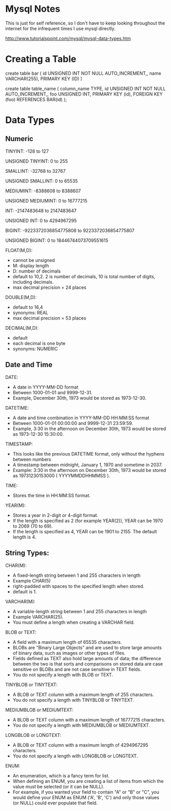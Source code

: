 # Mysql Notes

This is just for self reference,
so I don't have to keep looking throughout the internet
for the infrequent times I use mysql directly.

http://www.tutorialspoint.com/mysql/mysql-data-types.htm

# Creating a Table
create table bar (
	id UNSIGNED INT NOT NULL AUTO_INCREMENT,,
	name VARCHAR(255),
	PRIMARY KEY (ID)
)

create table table_name (
	column_name TYPE,
	id UNSIGNED INT NOT NULL AUTO_INCREMENT,,
	foo UNSIGNED INT,
	PRIMARY KEY (id),
	FOREIGN KEY (foo) REFERENCES BAR(id)
);


# Data Types

## Numeric

TINYINT: -128 to 127

UNSIGNED TINYINT: 0 to 255

SMALLINT: -32768 to 32767

UNSIGNED SMALLINT: 0 to 65535

MEDIUMINT: -8388608 to 8388607

UNSIGNED MEDIUMINT: 0 to 16777215

INT: -2147483648 to 2147483647

UNSIGNED INT: 0 to 4294967295

BIGINT: -9223372036854775808 to 9223372036854775807

UNSIGNED BIGINT: 0 to 18446744073709551615

FLOAT(M,D):
- cannot be unsigned
- M: display length
- D: number of decimals
- default to 10,2. 2 is number of decimals, 10 is total number of digits, including decimals.
- max decimal precision = 24 places

DOUBLE(M,D):
- default to 16,4
- synonyms: REAL
- max decimal precision = 53 places

DECIMAL(M,D):
- default
- each decimal is one byte
- synonyms: NUMERIC

## Date and Time
DATE:
- A date in YYYY-MM-DD format
- Between 1000-01-01 and 9999-12-31.
- Example, December 30th, 1973 would be stored as 1973-12-30.

DATETIME:
- A date and time combination in YYYY-MM-DD HH:MM:SS format
- Between 1000-01-01 00:00:00 and 9999-12-31 23:59:59.
- Example, 3:30 in the afternoon on December 30th, 1973 would be stored as 1973-12-30 15:30:00.

TIMESTAMP:
- This looks like the previous DATETIME format, only without the hyphens between numbers
- A timestamp between midnight, January 1, 1970 and sometime in 2037.
- Example: 3:30 in the afternoon on December 30th, 1973 would be stored as 19731230153000 ( YYYYMMDDHHMMSS ).

TIME:
- Stores the time in HH:MM:SS format.

YEAR(M):
- Stores a year in 2-digit or 4-digit format.
- If the length is specified as 2 (for example YEAR(2)), YEAR can be 1970 to 2069 (70 to 69).
- If the length is specified as 4, YEAR can be 1901 to 2155. The default length is 4.

## String Types:

CHAR(M):
- A fixed-length string between 1 and 255 characters in length
- Example CHAR(5)
- right-padded with spaces to the specified length when stored.
- default is 1.

VARCHAR(M):
- A variable-length string between 1 and 255 characters in length
- Example VARCHAR(25).
- You must define a length when creating a VARCHAR field.

BLOB or TEXT:
- A field with a maximum length of 65535 characters.
- BLOBs are "Binary Large Objects" and are used to store large amounts of binary data, such as images or other types of files.
- Fields defined as TEXT also hold large amounts of data; the difference between the two is that sorts and comparisons on stored data are case sensitive on BLOBs and are not case sensitive in TEXT fields.
- You do not specify a length with BLOB or TEXT.

TINYBLOB or TINYTEXT:
- A BLOB or TEXT column with a maximum length of 255 characters.
- You do not specify a length with TINYBLOB or TINYTEXT.

MEDIUMBLOB or MEDIUMTEXT:
- A BLOB or TEXT column with a maximum length of 16777215 characters.
- You do not specify a length with MEDIUMBLOB or MEDIUMTEXT.

LONGBLOB or LONGTEXT:
- A BLOB or TEXT column with a maximum length of 4294967295 characters.
- You do not specify a length with LONGBLOB or LONGTEXT.

ENUM:
- An enumeration, which is a fancy term for list.
- When defining an ENUM, you are creating a list of items from which the value must be selected (or it can be NULL).
- For example, if you wanted your field to contain "A" or "B" or "C", you would define your ENUM as ENUM ('A', 'B', 'C') and only those values (or NULL) could ever populate that field.
